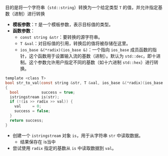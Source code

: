 目的是将一个字符串（`std::string`）转换为一个给定类型 `T` 的值，并允许指定基数（进制）进行转换

- **模板参数**：`T` 是一个模板参数，表示目标值的类型。
- **函数参数**：
    - `const string &str`：要转换的源字符串。
    - `T &val`：对目标值的引用，转换后的值将被存储在这里。
    - `ios_base &(*radix)(ios_base &)`：一个指向 `ios_base` 成员函数的指针，这个函数用于设置输入流的基数（进制）。默认为 `std::dec`，即十进制。这个参数允许用户指定不同的基数（如十六进制 `std::hex`）进行转换。

```c
template <class T>
bool str_to_val(const string &str, T &val, ios_base &(*radix)(ios_base &)/* = std::dec */)
{
  bool          success = true;
  istringstream is(str);
  if (!(is >> radix >> val)) {
    val     = 0;
    success = false;
  }
  return success;
}
```


- 创建一个 `istringstream` 对象 `is`，用于从字符串 `str` 中读取数据。
	- 结果保存在 is当中
- 尝试使用 `radix` 指定的基数从 `is` 中读取数据到 `val`。